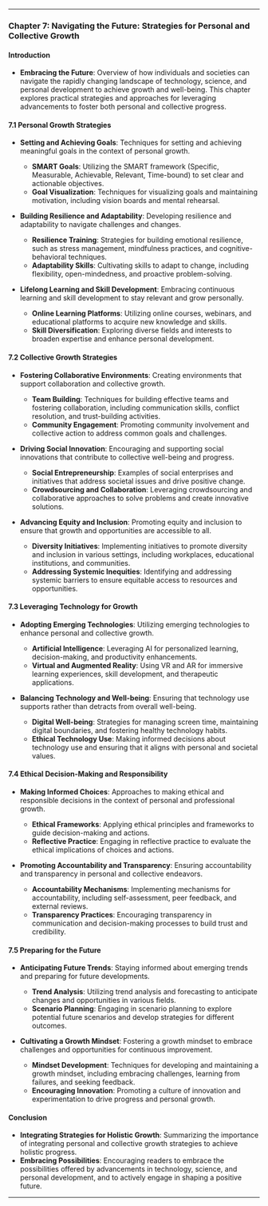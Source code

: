 
---

### **Chapter 7: Navigating the Future: Strategies for Personal and Collective Growth**

#### **Introduction**
- **Embracing the Future**: Overview of how individuals and societies can navigate the rapidly changing landscape of technology, science, and personal development to achieve growth and well-being. This chapter explores practical strategies and approaches for leveraging advancements to foster both personal and collective progress.

#### **7.1 Personal Growth Strategies**
- **Setting and Achieving Goals**: Techniques for setting and achieving meaningful goals in the context of personal growth.
  - **SMART Goals**: Utilizing the SMART framework (Specific, Measurable, Achievable, Relevant, Time-bound) to set clear and actionable objectives.
  - **Goal Visualization**: Techniques for visualizing goals and maintaining motivation, including vision boards and mental rehearsal.

- **Building Resilience and Adaptability**: Developing resilience and adaptability to navigate challenges and changes.
  - **Resilience Training**: Strategies for building emotional resilience, such as stress management, mindfulness practices, and cognitive-behavioral techniques.
  - **Adaptability Skills**: Cultivating skills to adapt to change, including flexibility, open-mindedness, and proactive problem-solving.

- **Lifelong Learning and Skill Development**: Embracing continuous learning and skill development to stay relevant and grow personally.
  - **Online Learning Platforms**: Utilizing online courses, webinars, and educational platforms to acquire new knowledge and skills.
  - **Skill Diversification**: Exploring diverse fields and interests to broaden expertise and enhance personal development.

#### **7.2 Collective Growth Strategies**
- **Fostering Collaborative Environments**: Creating environments that support collaboration and collective growth.
  - **Team Building**: Techniques for building effective teams and fostering collaboration, including communication skills, conflict resolution, and trust-building activities.
  - **Community Engagement**: Promoting community involvement and collective action to address common goals and challenges.

- **Driving Social Innovation**: Encouraging and supporting social innovations that contribute to collective well-being and progress.
  - **Social Entrepreneurship**: Examples of social enterprises and initiatives that address societal issues and drive positive change.
  - **Crowdsourcing and Collaboration**: Leveraging crowdsourcing and collaborative approaches to solve problems and create innovative solutions.

- **Advancing Equity and Inclusion**: Promoting equity and inclusion to ensure that growth and opportunities are accessible to all.
  - **Diversity Initiatives**: Implementing initiatives to promote diversity and inclusion in various settings, including workplaces, educational institutions, and communities.
  - **Addressing Systemic Inequities**: Identifying and addressing systemic barriers to ensure equitable access to resources and opportunities.

#### **7.3 Leveraging Technology for Growth**
- **Adopting Emerging Technologies**: Utilizing emerging technologies to enhance personal and collective growth.
  - **Artificial Intelligence**: Leveraging AI for personalized learning, decision-making, and productivity enhancements.
  - **Virtual and Augmented Reality**: Using VR and AR for immersive learning experiences, skill development, and therapeutic applications.

- **Balancing Technology and Well-being**: Ensuring that technology use supports rather than detracts from overall well-being.
  - **Digital Well-being**: Strategies for managing screen time, maintaining digital boundaries, and fostering healthy technology habits.
  - **Ethical Technology Use**: Making informed decisions about technology use and ensuring that it aligns with personal and societal values.

#### **7.4 Ethical Decision-Making and Responsibility**
- **Making Informed Choices**: Approaches to making ethical and responsible decisions in the context of personal and professional growth.
  - **Ethical Frameworks**: Applying ethical principles and frameworks to guide decision-making and actions.
  - **Reflective Practice**: Engaging in reflective practice to evaluate the ethical implications of choices and actions.

- **Promoting Accountability and Transparency**: Ensuring accountability and transparency in personal and collective endeavors.
  - **Accountability Mechanisms**: Implementing mechanisms for accountability, including self-assessment, peer feedback, and external reviews.
  - **Transparency Practices**: Encouraging transparency in communication and decision-making processes to build trust and credibility.

#### **7.5 Preparing for the Future**
- **Anticipating Future Trends**: Staying informed about emerging trends and preparing for future developments.
  - **Trend Analysis**: Utilizing trend analysis and forecasting to anticipate changes and opportunities in various fields.
  - **Scenario Planning**: Engaging in scenario planning to explore potential future scenarios and develop strategies for different outcomes.

- **Cultivating a Growth Mindset**: Fostering a growth mindset to embrace challenges and opportunities for continuous improvement.
  - **Mindset Development**: Techniques for developing and maintaining a growth mindset, including embracing challenges, learning from failures, and seeking feedback.
  - **Encouraging Innovation**: Promoting a culture of innovation and experimentation to drive progress and personal growth.

#### **Conclusion**
- **Integrating Strategies for Holistic Growth**: Summarizing the importance of integrating personal and collective growth strategies to achieve holistic progress.
- **Embracing Possibilities**: Encouraging readers to embrace the possibilities offered by advancements in technology, science, and personal development, and to actively engage in shaping a positive future.

---
